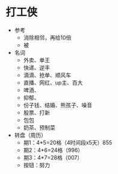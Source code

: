 # 打工侠

- 参考
    - 消除相邻，再给10倍
    - 被
- 名词
    - 外卖、单王
    - 快递、逆丰
    - 滴滴、抢单、顺风车
    - 直播、网红、up主、百大
    - 啤酒、
    - 抑郁、
    - 份子钱、结婚、熊孩子、噪音
    - 股票、打新
    - 包包
    - 奶茶、预制菜
- 转盘（周历）
    - 期1：4*5=20格（4时间段x5天）855
    - 期2：4*6=24格（996）
    - 期3：4*7=28格（007）
    - 按钮：努力